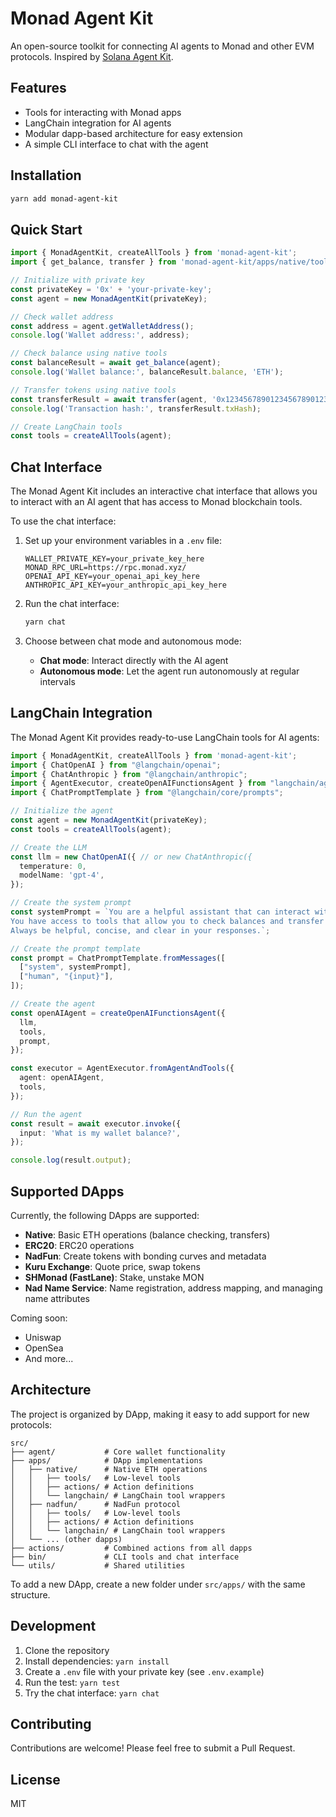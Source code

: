 # Monad Agent Kit

An open-source toolkit for connecting AI agents to Monad and other EVM protocols. Inspired by [Solana Agent Kit](https://github.com/sendaifun/solana-agent-kit).

## Features

- Tools for interacting with Monad apps
- LangChain integration for AI agents
- Modular dapp-based architecture for easy extension
- A simple CLI interface to chat with the agent

## Installation

```bash
yarn add monad-agent-kit
```

## Quick Start

```typescript
import { MonadAgentKit, createAllTools } from 'monad-agent-kit';
import { get_balance, transfer } from 'monad-agent-kit/apps/native/tools';

// Initialize with private key
const privateKey = '0x' + 'your-private-key';
const agent = new MonadAgentKit(privateKey);

// Check wallet address
const address = agent.getWalletAddress();
console.log('Wallet address:', address);

// Check balance using native tools
const balanceResult = await get_balance(agent);
console.log('Wallet balance:', balanceResult.balance, 'ETH');

// Transfer tokens using native tools
const transferResult = await transfer(agent, '0x1234567890123456789012345678901234567890', '1.5');
console.log('Transaction hash:', transferResult.txHash);

// Create LangChain tools
const tools = createAllTools(agent);
```

## Chat Interface

The Monad Agent Kit includes an interactive chat interface that allows you to interact with an AI agent that has access to Monad blockchain tools.

To use the chat interface:

1. Set up your environment variables in a `.env` file:
   ```
   WALLET_PRIVATE_KEY=your_private_key_here
   MONAD_RPC_URL=https://rpc.monad.xyz/
   OPENAI_API_KEY=your_openai_api_key_here
   ANTHROPIC_API_KEY=your_anthropic_api_key_here
   ```

2. Run the chat interface:
   ```bash
   yarn chat
   ```

3. Choose between chat mode and autonomous mode:
   - **Chat mode**: Interact directly with the AI agent
   - **Autonomous mode**: Let the agent run autonomously at regular intervals

## LangChain Integration

The Monad Agent Kit provides ready-to-use LangChain tools for AI agents:

```typescript
import { MonadAgentKit, createAllTools } from 'monad-agent-kit';
import { ChatOpenAI } from "@langchain/openai";
import { ChatAnthropic } from "@langchain/anthropic";
import { AgentExecutor, createOpenAIFunctionsAgent } from "langchain/agents";
import { ChatPromptTemplate } from "@langchain/core/prompts";

// Initialize the agent
const agent = new MonadAgentKit(privateKey);
const tools = createAllTools(agent);

// Create the LLM
const llm = new ChatOpenAI({ // or new ChatAnthropic({
  temperature: 0,
  modelName: 'gpt-4',
});

// Create the system prompt
const systemPrompt = `You are a helpful assistant that can interact with the Monad blockchain.
You have access to tools that allow you to check balances and transfer ETH.
Always be helpful, concise, and clear in your responses.`;

// Create the prompt template
const prompt = ChatPromptTemplate.fromMessages([
  ["system", systemPrompt],
  ["human", "{input}"],
]);

// Create the agent
const openAIAgent = createOpenAIFunctionsAgent({
  llm,
  tools,
  prompt,
});

const executor = AgentExecutor.fromAgentAndTools({
  agent: openAIAgent,
  tools,
});

// Run the agent
const result = await executor.invoke({
  input: 'What is my wallet balance?',
});

console.log(result.output);
```

## Supported DApps

Currently, the following DApps are supported:

- **Native**: Basic ETH operations (balance checking, transfers)
- **ERC20**: ERC20 operations
- **NadFun**: Create tokens with bonding curves and metadata
- **Kuru Exchange**: Quote price, swap tokens
- **SHMonad (FastLane)**: Stake, unstake MON
- **Nad Name Service**: Name registration, address mapping, and managing name attributes

Coming soon:
- Uniswap
- OpenSea
- And more...

## Architecture

The project is organized by DApp, making it easy to add support for new protocols:

```
src/
├── agent/           # Core wallet functionality
├── apps/            # DApp implementations
│   ├── native/      # Native ETH operations
│   │   ├── tools/   # Low-level tools
│   │   ├── actions/ # Action definitions
│   │   └── langchain/ # LangChain tool wrappers
│   ├── nadfun/      # NadFun protocol
│   │   ├── tools/   # Low-level tools
│   │   ├── actions/ # Action definitions
│   │   └── langchain/ # LangChain tool wrappers
│   └── ... (other dapps)
├── actions/         # Combined actions from all dapps
├── bin/             # CLI tools and chat interface
└── utils/           # Shared utilities
```

To add a new DApp, create a new folder under `src/apps/` with the same structure.

## Development

1. Clone the repository
2. Install dependencies: `yarn install`
3. Create a `.env` file with your private key (see `.env.example`)
4. Run the test: `yarn test`
5. Try the chat interface: `yarn chat`

## Contributing

Contributions are welcome! Please feel free to submit a Pull Request.

## License

MIT 